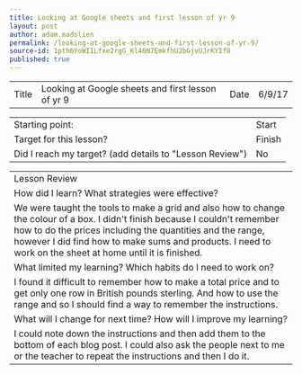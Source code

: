 ```yaml
---
title: Looking at Google sheets and first lesson of yr 9
layout: post
author: adam.madslien
permalink: /looking-at-google-sheets-and-first-lesson-of-yr-9/
source-id: 1pth6YoWIILfxe2rgG_Kl46N7EmkfhU2bGjvUJrKYIf8
published: true
---
```

<table>
  <tr>
    <td>Title</td>
    <td>Looking at Google sheets and first lesson of yr 9</td>
    <td>Date</td>
    <td>6/9/17</td>
  </tr>
</table>


<table>
  <tr>
    <td>Starting point:</td>
    <td>Start</td>
  </tr>
  <tr>
    <td>Target for this lesson?</td>
    <td>Finish</td>
  </tr>
  <tr>
    <td>Did I reach my target? 
(add details to "Lesson Review")</td>
    <td> No</td>
  </tr>
</table>


<table>
  <tr>
    <td>Lesson Review</td>
  </tr>
  <tr>
    <td>How did I learn? What strategies were effective? </td>
  </tr>
  <tr>
    <td>We were taught the tools to make a grid and also how to change the colour of a box. I didn't finish because I couldn't remember how to do the prices including the quantities and the range, however I did find how to make sums and products. I need to work on the sheet at home until it is finished.</td>
  </tr>
  <tr>
    <td>What limited my learning? Which habits do I need to work on? </td>
  </tr>
  <tr>
    <td>I found it difficult to remember how to make a total price and to get only one row in British pounds sterling. And how to use the range and so I should find a way to remember the instructions.</td>
  </tr>
  <tr>
    <td>What will I change for next time? How will I improve my learning?</td>
  </tr>
  <tr>
    <td>I could note down the instructions and then add them to the bottom of each blog post. I could also ask the people next to me or the teacher to repeat the instructions and then I do it.</td>
  </tr>
</table>


